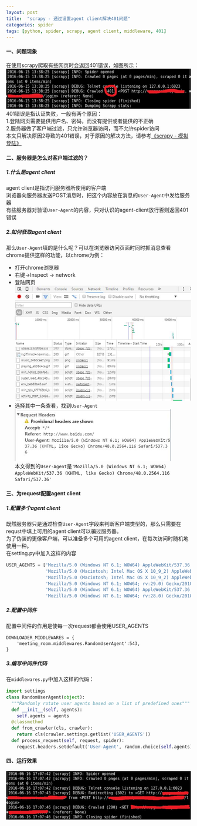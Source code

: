 ```yaml
---
layout: post 
title:  "scrapy - 通过设置agent client解决401问题"
categories: spider
tags: [python, spider, scrapy, agent client, middleware, 401]
---
```


#### 一、问题现象  

在使用scrapy爬取有些网页时会返回401错误，如图所示：  
![](/image/401-error-from-scrapy.jpg)  
401错误是指认证失败，一般有两个原因：  
1.登陆网页需要提供用户名、密码，而没有提供或者提供的不正确  
2.服务器做了客户端过滤，只允许浏览器访问，而不允许spider访问  
本文只解决原因2导致的401错误，对于原因的解决方法，请参考[《scrapy - 模拟登陆》](spider/2016-06/scrapy-solve-401-by-agent-client.html)  

<!-- more -->

#### 二、服务器是怎么对客户端过滤的？    
##### 1.什么是agent client  
agent client是指访问服务器所使用的客户端  
浏览器向服务器发送POST消息时，把这个内容放在消息的`User-Agent`中发给服务器  
有些服务器对验证`User-Agent`的内容，只对认识的agent-client放行否则返回401错误  

##### 2.如何获取agent client
那么`User-Agent`填的是什么呢？可以在浏览器访问页面时同时抓消息查看  
chrome提供这样的功能，以chrome为例：

 - 打开chrome浏览器  
 - 右键->Inspect -> network  
 - 登陆网页  
![](/image/inspect-network.jpg)
 - 选择其中一条查看，找到`User-Agent`  
![](/image/request-headers-agent-client.jpg)  
本文得到的`User-Agent`是`'Mozilla/5.0 (Windows NT 6.1; WOW64) AppleWebKit/537.36 (KHTML, like Gecko) Chrome/48.0.2564.116 Safari/537.36'`  

#### 三、为request配置agent client
##### 1.配置多个agent client  
既然服务器只是通过检查`User-Agent`字段来判断客户端类型的，那么只需要在requst中填上可用的agent client可以骗过服务器。  
为了伪装的更像客户端，可以准备多个可用的agent client，在每次访问时随机地使用一种。  
在setting.py中加入这样的内容  

```python
USER_AGENTS = ['Mozilla/5.0 (Windows NT 6.1; WOW64) AppleWebKit/537.36 (KHTML, like Gecko) Chrome/34.0.1847.131 Safari/537.36',
               'Mozilla/5.0 (Macintosh; Intel Mac OS X 10_9_2) AppleWebKit/537.36 (KHTML, like Gecko) Chrome/34.0.1847.131 Safari/537.36',
               'Mozilla/5.0 (Macintosh; Intel Mac OS X 10_9_2) AppleWebKit/537.75.14 (KHTML, like Gecko) Version/7.0.3 Safari/537.75.14',
               'Mozilla/5.0 (Windows NT 6.1; WOW64; rv:29.0) Gecko/20100101 Firefox/29.0',
               'Mozilla/5.0 (Windows NT 6.1; WOW64) AppleWebKit/537.36 (KHTML, like Gecko) Chrome/34.0.1847.137 Safari/537.36',
               'Mozilla/5.0 (Windows NT 6.1; WOW64; rv:28.0) Gecko/20100101 Firefox/28.0']
```

##### 2.配置中间件  
配置中间件的作用是使每一次request都会使用USER_AGENTS  

```
DOWNLOADER_MIDDLEWARES = {
    'meeting_room.middlewares.RandomUserAgent':543,
}
```

##### 3.编写中间件代码
在`middlewares.py`中加入这样的代码：  

```python
import settings
class RandomUserAgent(object):
  """Randomly rotate user agents based on a list of predefined ones"""
  def __init__(self, agents):
    self.agents = agents
  @classmethod
  def from_crawler(cls, crawler):
    return cls(crawler.settings.getlist('USER_AGENTS'))
  def process_request(self, request, spider):
    request.headers.setdefault('User-Agent', random.choice(self.agents))
```

#### 四、运行效果  
![](/image/scrapy_pass_401.jpg)
